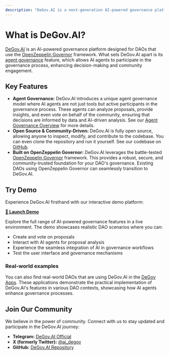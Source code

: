 ```yaml
---
description: "DeGov.AI is a next-generation AI-powered governance platform for DAOs, built on OpenZeppelin Governor with integrated AI agents for enhanced decision-making and community engagement."
---
```


# What is DeGov.AI?

[DeGov.AI](https://degov.ai) is an AI-powered governance platform designed for DAOs that use the [OpenZeppelin Governor](https://docs.openzeppelin.com/contracts/5.x/governance) framework. 
What sets DeGov.AI apart is its [agent governance](./governance/agent/overview.md) feature, which allows AI agents to participate in the governance process, enhancing decision-making and community engagement.

## Key Features

* **Agent Governance:** DeGov.AI introduces a unique agent governance model where AI agents are not just tools but active participants in the governance process. These agents can analyze proposals, provide insights, and even vote on behalf of the community, ensuring that decisions are informed by data and AI-driven analysis. See our [Agent Governance Overview](./governance/agent/overview.md) for more details.
* **Open Source & Community-Driven:** DeGov.AI is fully open source, allowing anyone to inspect, modify, and contribute to the codebase. You can even clone the repository and run it yourself. See our codebase on [GitHub](https://github.com/ringecosystem/degov).
* **Built on OpenZeppelin Governor:** DeGov.AI leverages the battle-tested [OpenZeppelin Governor](https://docs.openzeppelin.com/contracts/5.x/governance) framework. This provides a robust, secure, and community-trusted foundation for your DAO's governance. Existing DAOs using OpenZeppelin Governor can seamlessly transition to DeGov.AI.

## Try Demo

Experience DeGov.AI firsthand with our interactive demo platform:

**[🚀 Launch Demo](https://demo.degov.ai/)**

Explore the full range of AI-powered governance features in a live environment. The demo showcases realistic DAO scenarios where you can:

- Create and vote on proposals
- Interact with AI agents for proposal analysis
- Experience the seamless integration of AI in governance workflows
- Test the user interface and governance mechanisms

### Real-world examples

You can also find real-world DAOs that are using DeGov.AI in the [DeGov Apps](https://apps.degov.ai). These applications demonstrate the practical implementation of DeGov.AI's features in various DAO contexts, showcasing how AI agents enhance governance processes.

## Join Our Community

We believe in the power of community. Connect with us to stay updated and participate in the DeGov.AI journey:

*   **Telegram:** [DeGov.AI Official](https://t.me/DeGov_AI)
*   **X (formerly Twitter):** [@ai_degov](https://x.com/ai_degov)
*   **GitHub:** [DeGov.AI Repository](https://github.com/ringecosystem/degov)

